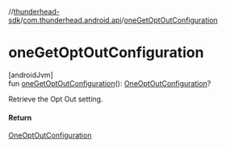 //[thunderhead-sdk](../../index.md)/[com.thunderhead.android.api](index.md)/[oneGetOptOutConfiguration](one-get-opt-out-configuration.md)

# oneGetOptOutConfiguration

[androidJvm]\
fun [oneGetOptOutConfiguration](one-get-opt-out-configuration.md)(): [OneOptOutConfiguration](../com.thunderhead.android.api.optout/-one-opt-out-configuration/index.md)?

Retrieve the Opt Out setting.

#### Return

[OneOptOutConfiguration](../com.thunderhead.android.api.optout/-one-opt-out-configuration/index.md)
